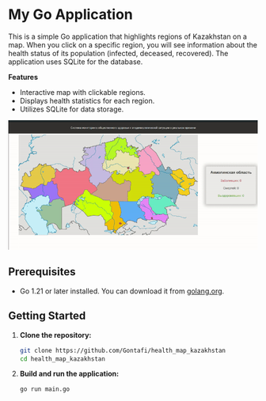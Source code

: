 # My Go Application

This is a simple Go application that highlights regions of Kazakhstan on a map. When you click on a specific region, you will see information about the health status of its population (infected, deceased, recovered). The application uses SQLite for the database.

**Features**
- Interactive map with clickable regions.
- Displays health statistics for each region.
- Utilizes SQLite for data storage.

![Demo](./demo.gif)

## Prerequisites

- Go 1.21 or later installed. You can download it from [golang.org](https://golang.org/dl/).

## Getting Started

1. **Clone the repository:**

    ```sh
    git clone https://github.com/Gontafi/health_map_kazakhstan
    cd health_map_kazakhstan
    ```

2. **Build and run the application:**

    ```sh
    go run main.go
    ```
